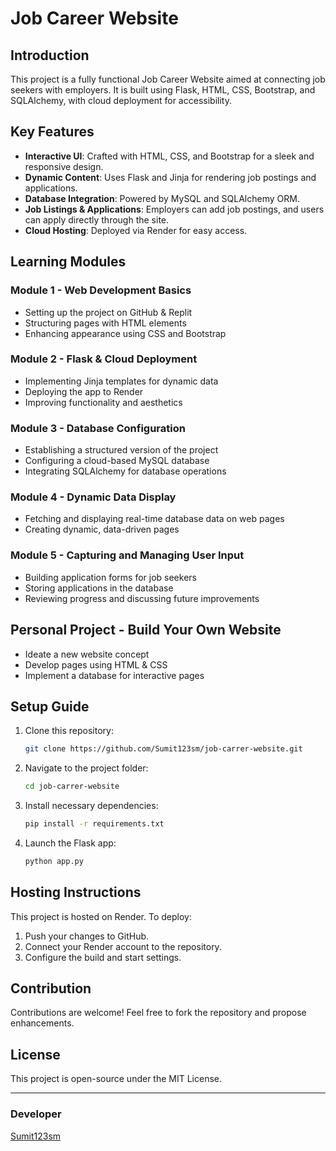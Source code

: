 # Job Career Website

## Introduction
This project is a fully functional Job Career Website aimed at connecting job seekers with employers. It is built using Flask, HTML, CSS, Bootstrap, and SQLAlchemy, with cloud deployment for accessibility.

## Key Features
- **Interactive UI**: Crafted with HTML, CSS, and Bootstrap for a sleek and responsive design.
- **Dynamic Content**: Uses Flask and Jinja for rendering job postings and applications.
- **Database Integration**: Powered by MySQL and SQLAlchemy ORM.
- **Job Listings & Applications**: Employers can add job postings, and users can apply directly through the site.
- **Cloud Hosting**: Deployed via Render for easy access.

## Learning Modules

### Module 1 - Web Development Basics
- Setting up the project on GitHub & Replit
- Structuring pages with HTML elements
- Enhancing appearance using CSS and Bootstrap

### Module 2 - Flask & Cloud Deployment
- Implementing Jinja templates for dynamic data
- Deploying the app to Render
- Improving functionality and aesthetics

### Module 3 - Database Configuration
- Establishing a structured version of the project
- Configuring a cloud-based MySQL database
- Integrating SQLAlchemy for database operations

### Module 4 - Dynamic Data Display
- Fetching and displaying real-time database data on web pages
- Creating dynamic, data-driven pages

### Module 5 - Capturing and Managing User Input
- Building application forms for job seekers
- Storing applications in the database
- Reviewing progress and discussing future improvements

## Personal Project - Build Your Own Website
- Ideate a new website concept
- Develop pages using HTML & CSS
- Implement a database for interactive pages

## Setup Guide
1. Clone this repository:
   ```bash
   git clone https://github.com/Sumit123sm/job-carrer-website.git
   ```
2. Navigate to the project folder:
   ```bash
   cd job-carrer-website
   ```
3. Install necessary dependencies:
   ```bash
   pip install -r requirements.txt
   ```
4. Launch the Flask app:
   ```bash
   python app.py
   ```

## Hosting Instructions
This project is hosted on Render. To deploy:
1. Push your changes to GitHub.
2. Connect your Render account to the repository.
3. Configure the build and start settings.

## Contribution
Contributions are welcome! Feel free to fork the repository and propose enhancements.

## License
This project is open-source under the MIT License.

---
### Developer
[Sumit123sm](https://github.com/Sumit123sm)


